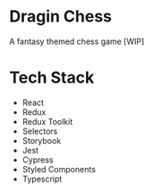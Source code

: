 # Dragin Chess
A fantasy themed chess game [WIP]

# Tech Stack
- React
- Redux
- Redux Toolkit
- Selectors
- Storybook
- Jest
- Cypress
- Styled Components
- Typescript